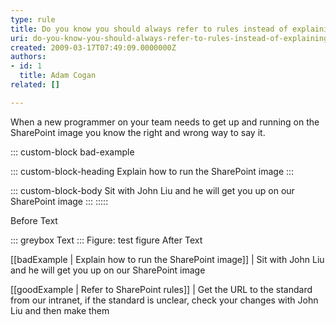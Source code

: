 ```yaml
---
type: rule
title: Do you know you should always refer to rules instead of explaining it?
uri: do-you-know-you-should-always-refer-to-rules-instead-of-explaining-it
created: 2009-03-17T07:49:09.0000000Z
authors:
- id: 1
  title: Adam Cogan
related: []

---
```


When a new programmer on your team needs to get up and running on the SharePoint image you know the right and wrong way to say it.

::: custom-block bad-example

::: custom-block-heading
Explain how to run the SharePoint image
:::

::: custom-block-body
Sit with John Liu and he will get you up on our SharePoint image 
:::
:::::

Before Text

::: greybox
Text
:::
Figure: test figure
After Text

[[badExample | Explain how to run the SharePoint image]]
|  Sit with John Liu and he will get you up on our SharePoint image

[[goodExample | Refer to SharePoint rules]]
|  Get the URL to the standard from our intranet, if the standard is unclear, check your changes with John Liu and then make them
